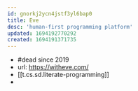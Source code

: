 ```yaml
---
id: gnorkj2ycn4jstf3yl6bap0
title: Eve
desc: 'human-first programming platform'
updated: 1694192770292
created: 1694191371735
---
```


- #dead since 2019
- url: https://witheve.com/
- [[t.cs.sd.literate-programming]]
- 